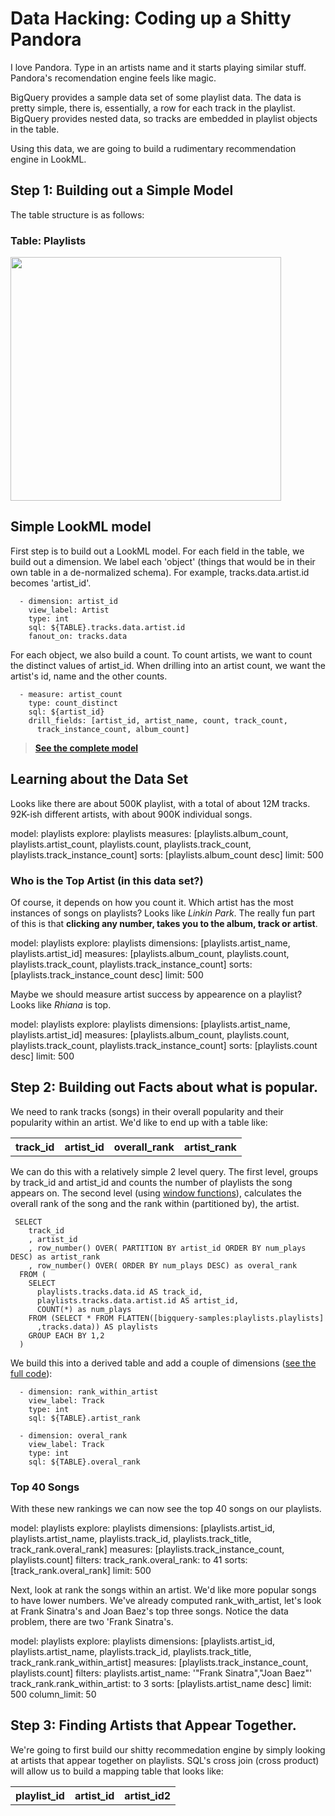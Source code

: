 # Data Hacking: Coding up a Shitty Pandora

I love Pandora.  Type in an artists name and it starts playing similar stuff.  Pandora's recomendation engine feels like magic.

BigQuery provides a sample data set of some playlist data.  The data is pretty simple, there is, essentially, a row for each track in the playlist.  BigQuery provides nested data, so tracks are embedded in playlist objects in the table.  

Using this data, we are going to build a rudimentary recommendation engine in LookML.

## Step 1: Building out a Simple Model

The table structure is as follows:

### Table: Playlists
<img src="https://discourse.looker.com/uploads/default/original/2X/c/c549f9f91a9dd1fff6e01af0ef5a37e07d72af2f.png" width="433" height="390">

## Simple LookML model

First step is to build out a LookML model.  For each field in the table, we build out a dimension.  We label each 'object' (things that would be in their own table in a de-normalized schema).  For example, tracks.data.artist.id becomes 'artist_id'.  

```
  - dimension: artist_id
    view_label: Artist
    type: int
    sql: ${TABLE}.tracks.data.artist.id
    fanout_on: tracks.data
```

For each object, we also build a count.  To count artists, we want to count the distinct values of artist_id.  When drilling into an artist count, we want the artist's id, name and the other counts.

```
  - measure: artist_count
    type: count_distinct
    sql: ${artist_id}
    drill_fields: [artist_id, artist_name, count, track_count,
      track_instance_count, album_count]
```

>**[See the complete model](https://learn.looker.com/projects/playlists/files/playlists.view.lookml)**

## Learning about the Data Set

Looks like there are about 500K playlist, with a total of about 12M tracks.  92K-ish different artists, with about 900K individual songs.

<look>
  model: playlists
  explore: playlists
  measures: [playlists.album_count, playlists.artist_count, playlists.count, playlists.track_count,
    playlists.track_instance_count]
  sorts: [playlists.album_count desc]
  limit: 500
</look>

### Who is the Top Artist (in this data set?)

Of course, it depends on how you count it.  Which artist has the most instances of songs on playlists?  Looks like *Linkin Park*.  The really fun part of this is that **clicking any number, takes you to the album, track or artist**.

<look height="300">
  model: playlists
  explore: playlists
  dimensions: [playlists.artist_name, playlists.artist_id]
  measures: [playlists.album_count, playlists.count, playlists.track_count, playlists.track_instance_count]
  sorts: [playlists.track_instance_count desc]
  limit: 500
</look>

Maybe we should measure artist success by appearence on a playlist?  Looks like *Rhiana* is top.

<look height="300">
  model: playlists
  explore: playlists
  dimensions: [playlists.artist_name, playlists.artist_id]
  measures: [playlists.album_count, playlists.count, playlists.track_count, playlists.track_instance_count]
  sorts: [playlists.count desc]
  limit: 500
</look>

## Step 2: Building out Facts about what is popular.

We need to rank tracks (songs) in their overall popularity and their popularity within an artist.  We'd like to end up with a table like:

<table>
<tr><th>track_id</th><th>artist_id</th><th>overall_rank</th><th>artist_rank
</th></tr></table>

We can do this with a relatively simple 2 level query.  The first level, groups by track_id and artist_id and counts the number of playlists the song appears on.  The second level (using [window functions](http://www.looker.com/blog/a-window-into-the-soul-of-your-data)), calculates the overall rank of the song and the rank within (partitioned by), the artist.

```
 SELECT
    track_id
    , artist_id
    , row_number() OVER( PARTITION BY artist_id ORDER BY num_plays DESC) as artist_rank
    , row_number() OVER( ORDER BY num_plays DESC) as overal_rank
  FROM (
    SELECT 
      playlists.tracks.data.id AS track_id,
      playlists.tracks.data.artist.id AS artist_id,
      COUNT(*) as num_plays
    FROM (SELECT * FROM FLATTEN([bigquery-samples:playlists.playlists]
      ,tracks.data)) AS playlists
    GROUP EACH BY 1,2
  )
```

We build this into a derived table and add a couple of dimensions ([see the full code](https://learn.looker.com/projects/playlists/files/track_rank.view.lookml)):


```
  - dimension: rank_within_artist
    view_label: Track
    type: int
    sql: ${TABLE}.artist_rank

  - dimension: overal_rank
    view_label: Track
    type: int
    sql: ${TABLE}.overal_rank
```

### Top 40 Songs

With these new rankings we can now see the top 40 songs on our playlists.

<look height="300">
  model: playlists
  explore: playlists
  dimensions: [playlists.artist_id, playlists.artist_name, playlists.track_id, playlists.track_title,
    track_rank.overal_rank]
  measures: [playlists.track_instance_count, playlists.count]
  filters:
    track_rank.overal_rank: to 41
  sorts: [track_rank.overal_rank]
  limit: 500
</look>

Next, look at rank the songs within an artist.  We'd like more popular songs to have lower numbers. We've already computed rank_with_artist, let's look at Frank Sinatra's and Joan Baez's top three songs.  Notice the data problem, there are two 'Frank Sinatra's.

<look>
  model: playlists
  explore: playlists
  dimensions: [playlists.artist_id, playlists.artist_name, playlists.track_id, playlists.track_title,
    track_rank.rank_within_artist]
  measures: [playlists.track_instance_count, playlists.count]
  filters:
    playlists.artist_name: '"Frank Sinatra","Joan Baez"'
    track_rank.rank_within_artist: to 3
  sorts: [playlists.artist_name desc]
  limit: 500
  column_limit: 50
</look>


## Step 3: Finding Artists that Appear Together.

We're going to first build our shitty recommedation engine by simply looking at artists that appear together on playlists.  SQL's cross join (cross product) will allow us to build a mapping table that looks like:

<table>
<tr><th>playlist_id</th><th>artist_id</th><th>artist_id2</th>
</th></tr></table>

